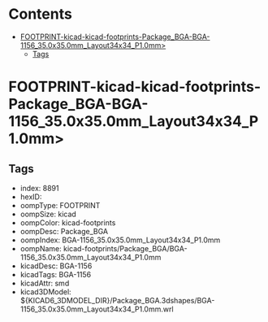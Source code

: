



Contents
========

* [FOOTPRINT-kicad-kicad-footprints-Package_BGA-BGA-1156_35.0x35.0mm_Layout34x34_P1.0mm>](#footprint-kicad-kicad-footprints-package_bga-bga-1156_350x350mm_layout34x34_p10mm)
	* [Tags](#tags)

# FOOTPRINT-kicad-kicad-footprints-Package_BGA-BGA-1156_35.0x35.0mm_Layout34x34_P1.0mm>

## Tags

- index: 8891
- hexID: 
- oompType: FOOTPRINT
- oompSize: kicad
- oompColor: kicad-footprints
- oompDesc: Package_BGA
- oompIndex: BGA-1156_35.0x35.0mm_Layout34x34_P1.0mm
- oompName: kicad-footprints/Package_BGA/BGA-1156_35.0x35.0mm_Layout34x34_P1.0mm
- kicadDesc: BGA-1156
- kicadTags: BGA-1156
- kicadAttr: smd
- kicad3DModel: ${KICAD6_3DMODEL_DIR}/Package_BGA.3dshapes/BGA-1156_35.0x35.0mm_Layout34x34_P1.0mm.wrl
